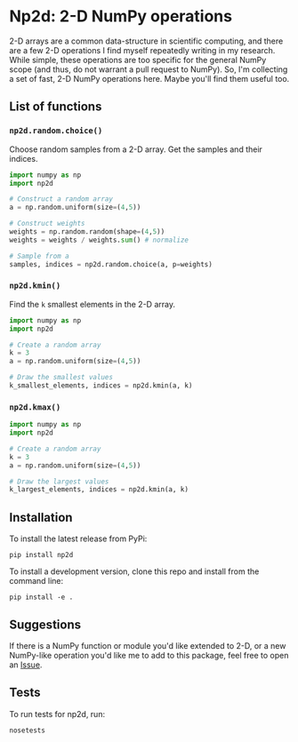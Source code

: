 # Np2d: 2-D NumPy operations

2-D arrays are a common data-structure in scientific computing, and there are a few
2-D operations I find myself repeatedly writing in my research. While simple, these operations
are too specific for the general NumPy scope (and thus, do not warrant a pull request to NumPy).
So, I'm collecting a set of fast, 2-D NumPy operations here. Maybe you'll find them
useful too.

## List of functions

### `np2d.random.choice()`

Choose random samples from a 2-D array. Get the samples and their indices.

```python
import numpy as np
import np2d

# Construct a random array
a = np.random.uniform(size=(4,5))

# Construct weights
weights = np.random.random(shape=(4,5))
weights = weights / weights.sum() # normalize

# Sample from a
samples, indices = np2d.random.choice(a, p=weights)
```

### `np2d.kmin()`

Find the `k` smallest elements in the 2-D array.

```python
import numpy as np
import np2d

# Create a random array
k = 3
a = np.random.uniform(size=(4,5))

# Draw the smallest values
k_smallest_elements, indices = np2d.kmin(a, k)
```


### `np2d.kmax()`

```python
import numpy as np
import np2d

# Create a random array
k = 3
a = np.random.uniform(size=(4,5))

# Draw the largest values
k_largest_elements, indices = np2d.kmin(a, k)
```

## Installation

To install the latest release from PyPi:
```
pip install np2d
```

To install a development version, clone this repo and install from the command line:
```
pip install -e .
```

## Suggestions

If there is a NumPy function or module you'd like extended to 2-D, or a new NumPy-like operation
you'd like me to add to this package, feel free to open an [Issue](https://github.com/Zsailer/np2d/issues/new).

## Tests

To run tests for np2d, run:

```
nosetests
```
